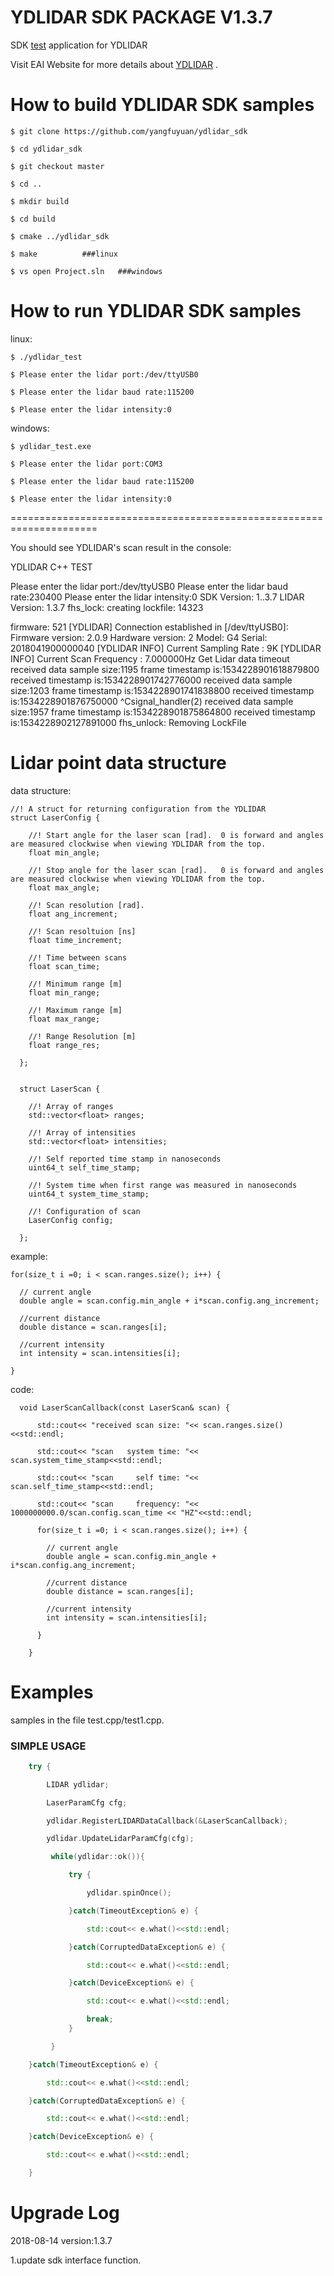 YDLIDAR SDK PACKAGE V1.3.7
=====================================================================

SDK [test](https://github.com/yangfuyuan/ydlidar_sdk) application for YDLIDAR

Visit EAI Website for more details about [YDLIDAR](http://www.ydlidar.com/) .

How to build YDLIDAR SDK samples
=====================================================================

    $ git clone https://github.com/yangfuyuan/ydlidar_sdk

    $ cd ydlidar_sdk

    $ git checkout master

    $ cd ..

    $ mkdir build

    $ cd build

    $ cmake ../ydlidar_sdk

    $ make			###linux

    $ vs open Project.sln	###windows

How to run YDLIDAR SDK samples
=====================================================================

linux:

    $ ./ydlidar_test

    $ Please enter the lidar port:/dev/ttyUSB0

    $ Please enter the lidar baud rate:115200

    $ Please enter the lidar intensity:0


windows:

    $ ydlidar_test.exe

    $ Please enter the lidar port:COM3

    $ Please enter the lidar baud rate:115200

    $ Please enter the lidar intensity:0

=====================================================================

You should see YDLIDAR's scan result in the console:

 YDLIDAR C++ TEST

Please enter the lidar port:/dev/ttyUSB0
Please enter the lidar baud rate:230400
Please enter the lidar intensity:0
SDK Version: 1..3.7
LIDAR Version: 1.3.7
fhs_lock: creating lockfile:      14323

firmware: 521
[YDLIDAR] Connection established in [/dev/ttyUSB0]:
Firmware version: 2.0.9
Hardware version: 2
Model: G4
Serial: 2018041900000040
[YDLIDAR INFO] Current Sampling Rate : 9K
[YDLIDAR INFO] Current Scan Frequency : 7.000000Hz
Get Lidar data timeout
received data sample size:1195
frame timestamp is:1534228901618879800
received timestamp is:1534228901742776000
received data sample size:1203
frame timestamp is:1534228901741838800
received timestamp is:1534228901876750000
^Csignal_handler(2)
received data sample size:1957
frame timestamp is:1534228901875864800
received timestamp is:1534228902127891000
fhs_unlock: Removing LockFile




Lidar point data structure
=====================================================================

data structure:

    //! A struct for returning configuration from the YDLIDAR
    struct LaserConfig {

        //! Start angle for the laser scan [rad].  0 is forward and angles are measured clockwise when viewing YDLIDAR from the top.
        float min_angle;

        //! Stop angle for the laser scan [rad].   0 is forward and angles are measured clockwise when viewing YDLIDAR from the top.
        float max_angle;

        //! Scan resolution [rad].
        float ang_increment;

        //! Scan resoltuion [ns]
        float time_increment;

        //! Time between scans
        float scan_time;

        //! Minimum range [m]
        float min_range;

        //! Maximum range [m]
        float max_range;

        //! Range Resolution [m]
        float range_res;

      };


      struct LaserScan {

        //! Array of ranges
        std::vector<float> ranges;

        //! Array of intensities
        std::vector<float> intensities;

        //! Self reported time stamp in nanoseconds
        uint64_t self_time_stamp;

        //! System time when first range was measured in nanoseconds
        uint64_t system_time_stamp;

        //! Configuration of scan
        LaserConfig config;

      };

example:

    for(size_t i =0; i < scan.ranges.size(); i++) {

      // current angle
      double angle = scan.config.min_angle + i*scan.config.ang_increment;

      //current distance
      double distance = scan.ranges[i];

      //current intensity
      int intensity = scan.intensities[i];

    }

code:

      void LaserScanCallback(const LaserScan& scan) {

          std::cout<< "received scan size: "<< scan.ranges.size()<<std::endl;

    	  std::cout<< "scan   system time: "<< scan.system_time_stamp<<std::endl;

    	  std::cout<< "scan     self time: "<< scan.self_time_stamp<<std::endl;

    	  std::cout<< "scan     frequency: "<< 1000000000.0/scan.config.scan_time << "HZ"<<std::endl;

          for(size_t i =0; i < scan.ranges.size(); i++) {
            
            // current angle
            double angle = scan.config.min_angle + i*scan.config.ang_increment;

            //current distance
            double distance = scan.ranges[i];

            //current intensity
            int intensity = scan.intensities[i];

          }

        }


# Examples

samples in the file test.cpp/test1.cpp.

### SIMPLE USAGE

```c++
    try {

        LIDAR ydlidar;

    	LaserParamCfg cfg;

        ydlidar.RegisterLIDARDataCallback(&LaserScanCallback);

        ydlidar.UpdateLidarParamCfg(cfg);

         while(ydlidar::ok()){

             try {

                 ydlidar.spinOnce();

             }catch(TimeoutException& e) {

                 std::cout<< e.what()<<std::endl;

             }catch(CorruptedDataException& e) {

                 std::cout<< e.what()<<std::endl;

             }catch(DeviceException& e) {

                 std::cout<< e.what()<<std::endl;

                 break;
             }

         }

    }catch(TimeoutException& e) {

        std::cout<< e.what()<<std::endl;

    }catch(CorruptedDataException& e) {

        std::cout<< e.what()<<std::endl;

    }catch(DeviceException& e) {

        std::cout<< e.what()<<std::endl;

    }
```





Upgrade Log
=====================================================================

2018-08-14 version:1.3.7

  1.update sdk interface function.
